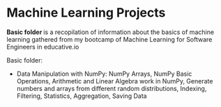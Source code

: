 # Machine Learning Projects
<p>
 <b>Basic folder </b> is a recopilation of information about the basics of machine learning gathered from my bootcamp of Machine Learning for Software Engineers in educative.io 
 </p>
Basic folder:
<ul>
<li>Data Manipulation with NumPy: NumPy Arrays, NumPy Basic Operations, Arithmetic and Linear Algebra work in NumPy, Generate numbers and arrays from different random distributions, Indexing, Filtering,   Statistics, Aggregation, Saving Data </li>
 </ul>
 
